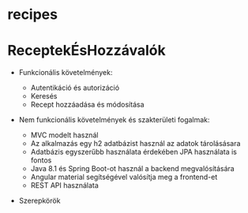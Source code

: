 # recipes
# ReceptekÉsHozzávalók

- Funkcionális követelmények:
  - Autentikáció és autorizáció
  - Keresés
  - Recept hozzáadása és módosítása

- Nem funkcionális követelmények és szakterületi fogalmak:
  - MVC modelt használ
  - Az alkalmazás egy h2 adatbázist használ az adatok tárolásásara
  - Adatbázis egyszerűbb használata érdekében JPA használata is fontos
  - Java 8.1 és Spring Boot-ot használ a backend megvalósítására
  - Angular material segítségével valósítja meg a frontend-et
  - REST API használata
  
- Szerepkörök
